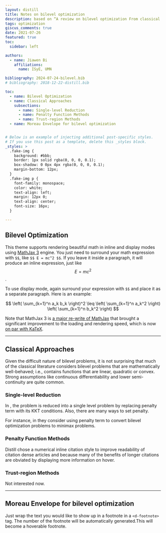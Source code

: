 ```yaml
---
layout: distill
title: Notes on bilevel optimization
description: based on “A review on bilevel optimization From classical to evolutionary approaches and applications" as well as other materials
tags: optimization
giscus_comments: true
date: 2021-07-26
featured: true
toc:
  sidebar: left

authors:
  - name: Jiawen Bi
    affiliations:
      name: ISyE, UMN

bibliography: 2024-07-24-bilevel.bib
# bibliography: 2018-12-22-distill.bib

toc:
  - name: Bilevel Optimization
  - name: Classical Approaches
    subsections:
      - name: Single-level Reduction
      - name: Penalty Function Methods
      - name: Trust-region Methods
  - name: Moreau Envelope for bilevel optimization


# Below is an example of injecting additional post-specific styles.
# If you use this post as a template, delete this _styles block.
_styles: >
  .fake-img {
    background: #bbb;
    border: 1px solid rgba(0, 0, 0, 0.1);
    box-shadow: 0 0px 4px rgba(0, 0, 0, 0.1);
    margin-bottom: 12px;
  }
  .fake-img p {
    font-family: monospace;
    color: white;
    text-align: left;
    margin: 12px 0;
    text-align: center;
    font-size: 16px;
  }

---
```


## Bilevel Optimization

This theme supports rendering beautiful math in inline and display modes using [MathJax 3](https://www.mathjax.org/) engine.
You just need to surround your math expression with `$$`, like `$$ E = mc^2 $$`.
If you leave it inside a paragraph, it will produce an inline expression, just like $$ E = mc^2 $$.

To use display mode, again surround your expression with `$$` and place it as a separate paragraph.
Here is an example:

$$
\left( \sum_{k=1}^n a_k b_k \right)^2 \leq \left( \sum_{k=1}^n a_k^2 \right) \left( \sum_{k=1}^n b_k^2 \right)
$$

Note that MathJax 3 is [a major re-write of MathJax](https://docs.mathjax.org/en/latest/upgrading/whats-new-3.0.html) that brought a significant improvement to the loading and rendering speed, which is now [on par with KaTeX](http://www.intmath.com/cg5/katex-mathjax-comparison.php).

***

## Classical Approaches

Given the difficult nature of bilevel problems, it is
not surprising that much of the classical literature considers
bilevel problems that are mathematically well-behaved; i.e.,
contains functions that are linear, quadratic or convex. Strong
assumptions like continuous differentiability and lower semi-
continuity are quite common.

### Single-level Reduction

In <d-cite key="ishizuka1992double"></d-cite>, the problem is reduced into a single level problem by replacing penalty term with its KKT conditions.
Also, there are many ways to set penalty. 

For instance, in <d-cite key="yao2024constrained, lu2024first"></d-cite> they consider using penalty term to convert bilevel 
optimization problems to minimax problems.

### Penalty Function Methods

Distill chose a numerical inline citation style to improve readability of citation dense articles and because many of the benefits of longer citations are obviated by displaying more information on hover.

### Trust-region Methods

Not interested now.

***

## Moreau Envelope for bilevel optimization

Just wrap the text you would like to show up in a footnote in a `<d-footnote>` tag.
The number of the footnote will be automatically generated.<d-footnote>This will become a hoverable footnote.</d-footnote>
